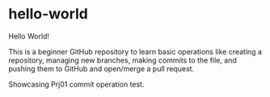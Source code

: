 # hello-world

Hello World! 

This is a beginner GitHub repository to learn basic operations like creating a repository, managing new branches, making commits to the file, and pushing them to GitHub and open/merge a pull request.

Showcasing Prj01 commit operation test.

